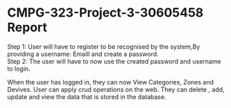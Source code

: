 # CMPG-323-Project-3-30605458 Report


Step 1: User will have to register to be recognised by the system,By providing a username: Emaill and create a password.<br>
Step 2: The user will have to now use the created password and username to login.

When the user has logged in, they can now View Categories, Zones and Devives.
User can apply crud operations on the web. They can delete , add, update and view the data that is stored in the database.
